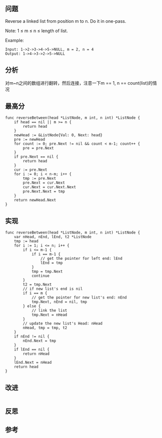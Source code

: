 ## 问题
Reverse a linked list from position m to n. Do it in one-pass.

Note: 1 ≤ m ≤ n ≤ length of list.

Example:
```
Input: 1->2->3->4->5->NULL, m = 2, n = 4
Output: 1->4->3->2->5->NULL
```

## 分析
对m~n之间的数组进行翻转，然后连接，注意一下m == 1, n == count(list)的情况

## 最高分
```golang
func reverseBetween(head *ListNode, m int, n int) *ListNode {
    if head == nil || m >= n {
        return head
    }
    newHead := &ListNode{Val: 0, Next: head}
    pre := newHead
    for count := 0; pre.Next != nil && count < m-1; count++ {
        pre = pre.Next
    }
    if pre.Next == nil {
        return head
    }
    cur := pre.Next
    for i := 0; i < n-m; i++ {
        tmp := pre.Next
        pre.Next = cur.Next
        cur.Next = cur.Next.Next
        pre.Next.Next = tmp
    }
    return newHead.Next
}
```

## 实现
```golang
func reverseBetween(head *ListNode, m int, n int) *ListNode {
    var nHead, nEnd, lEnd, t2 *ListNode
    tmp := head
    for i := 1; i <= n; i++ {
        if i <= m-1 {
            if i == m-1 {
                // get the pointer for left end: lEnd
                lEnd = tmp
            }
            tmp = tmp.Next
            continue
        }
        t2 = tmp.Next
        // if new list's end is nil
        if i == m {
            // get the pointer for new list's end: nEnd
            tmp.Next, nEnd = nil, tmp
        } else {
            // link the list
            tmp.Next = nHead
        }
        // update the new list's Head: nHead
        nHead, tmp = tmp, t2
    }
    if nEnd != nil {
        nEnd.Next = tmp
    }
    if lEnd == nil {
        return nHead
    }
    lEnd.Next = nHead
    return head
}
```

## 改进
```golang

```

## 反思

## 参考